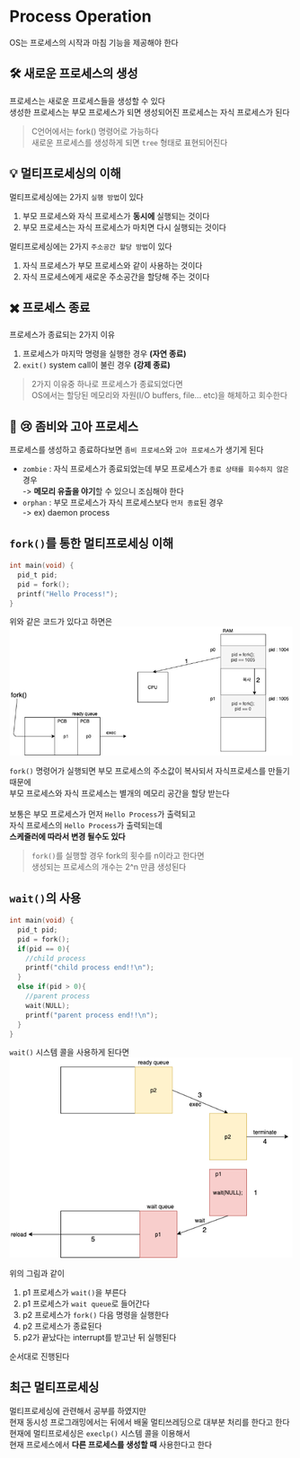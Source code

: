 # Process Operation
OS는 프로세스의 시작과 마침 기능을 제공해야 한다

## :hammer_and_wrench: 새로운 프로세스의 생성
프로세스는 새로운 프로세스들을 생성할 수 있다</br>
생성한 프로세스는 부모 프로세스가 되면 생성되어진 프로세스는 자식 프로세스가 된다</br>

>C언어에서는 fork() 명령어로 가능하다</br>
>새로운 프로세스를 생성하게 되면 `tree` 형태로 표현되어진다</br>

## :bulb: 멀티프로세싱의 이해
멀티프로세싱에는 2가지 `실행 방법`이 있다
1. 부모 프로세스와 자식 프로세스가 **동시에** 실행되는 것이다
2. 부모 프로세스는 자식 프로세스가 마치면 다시 실행되는 것이다

멀티프로세싱에는 2가지 `주소공간 할당 방법`이 있다
1. 자식 프로세스가 부모 프로세스와 같이 사용하는 것이다
2. 자식 프로세스에게 새로운 주소공간을 할당해 주는 것이다

## :heavy_multiplication_x: 프로세스 종료
프로세스가 종료되는 2가지 이유
1. 프로세스가 마지막 명령을 실행한 경우 **(자연 종료)**
2. `exit()` system call이 불린 경우 **(강제 종료)**

>2가지 이유중 하나로 프로세스가 종료되었다면</br>
>OS에서는 할당된 메모리와 자원(I/O buffers, file... etc)을 해체하고 회수한다

## :imp: :cry: 좀비와 고아 프로세스
프로세스를 생성하고 종료하다보면 `좀비 프로세스`와 `고아 프로세스`가 생기게 된다
- `zombie` : 자식 프로세스가 종료되었는데 부모 프로세스가 `종료 상태를 회수하지 않은` 경우</br>
-> **메모리 유출을 야기**할 수 있으니 조심해야 한다
- `orphan` : 부모 프로세스가 자식 프로세스보다 `먼저 종료`된 경우</br>
-> ex) daemon process

## `fork()`를 통한 멀티프로세싱 이해
```c
int main(void) {
  pid_t pid;
  pid = fork();
  printf("Hello Process!");
}
```
위와 같은 코드가 있다고 하면은</br>
![fork](./img/Process-code.png)

`fork()` 명령어가 실행되면 부모 프로세스의 주소값이 복사되서 자식프로세스를 만들기 때문에</br>
부모 프로세스와 자식 프로세스는 별개의 메모리 공간을 할당 받는다 </br></br>
보통은 부모 프로세스가 먼저 `Hello Process`가 출력되고</br>
자식 프로세스의 `Hello Process`가 출력되는데</br>
**스케줄러에 따라서 변경 될수도 있다**

>`fork()`를 실행할 경우 fork의 횟수를 n이라고 한다면</br>
> 생성되는 프로세스의 개수는 2^n 만큼 생성된다

## `wait()`의 사용
```c
int main(void) {
  pid_t pid;
  pid = fork();
  if(pid == 0){
    //child process
    printf("child process end!!\n");
  }
  else if(pid > 0){
    //parent process
    wait(NULL);
    printf("parent process end!!\n");
  }
}
```
`wait()` 시스템 콜을 사용하게 된다면
![wait](./img/Process-wait.png)</br>

위의 그림과 같이</br>
1. p1 프로세스가 `wait()`을 부른다
2. p1 프로세스가 `wait queue`로 들어간다
3. p2 프로세스가 `fork()` 다음 명령을 실행한다
4. p2 프로세스가 종료된다
5. p2가 끝났다는 interrupt를 받고난 뒤 실행된다

순서대로 진행된다

## 최근 멀티프로세싱
멀티프로세싱에 관련해서 공부를 하였지만</br>
현재 동시성 프로그래밍에서는 뒤에서 배울 멀티쓰레딩으로 대부분 처리를 한다고 한다</br>
현재에 멀티프로세싱은 `execlp()` 시스템 콜을 이용해서</br>
현재 프로세스에서 **다른 프로세스를 생성할 때** 사용한다고 한다

